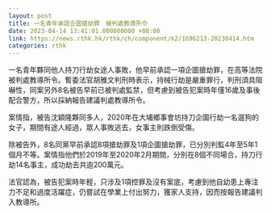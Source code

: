 ```yaml
---
layout: post
title: 一名青年承認企圖搶劫罪　被判處教導所令
date: 2023-04-14 13:41:01.000000000 +08:00
link: https://news.rthk.hk/rthk/ch/component/k2/1696213-20230414.htm
categories: rthk
---
```


一名青年夥同他人持刀行劫女途人事敗，他早前承認一項企圖搶劫罪，在高等法院被判處教導所令。暫委法官胡雅文判刑時表示，持械行劫是嚴重罪行，判刑須具阻嚇性，同案另外8名被告早前已被判處監禁，但考慮到被告犯案時年僅16歲及事後配合警方，所以採納報告建議判處教導所令。

案情指，被告沈穎隆夥同多人，2020年在大埔鄉事會坊持刀企圖行劫一名遛狗的女子，期間有途人經過，眾人事敗逃去，女事主則跌倒受傷。

除被告外，8名同黨早前承認8項搶劫罪及1項企圖搶劫罪，已分別判監4年至5年1個月不等。案情指他們於2019年至2020年2月期間，分別在8個不同場合，持刀行劫14名事主，成功劫去共逾200萬元。

法官認為，被告犯案時年輕，只涉及1項控罪及沒有案底，考慮到他自幼患上專注力不足和過度活躍症，仍嘗試在學業上付出努力，獲家人支持，因而按報告建議判入教導所。
